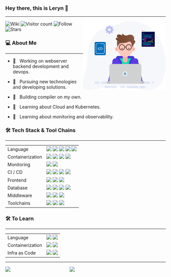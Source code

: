 ### Hey there, this is Leryn 👋

---

<img align='right' src="./assets/developer.svg" width="260">

![Wiki](https://img.shields.io/badge/leryn.wiki-47CCCC?style=flat&logo=wikipedia&logoColor=white&link=https://wiki.leryn.top)
![Visitor count](https://visitor-badge.laobi.icu/badge?page_id=leryn1122.leryn1122)
![Follow](https://img.shields.io/github/followers/leryn1122?label=Follow)
![Stars](https://img.shields.io/github/stars/leryn1122)

<h3> 💻 About Me </h3>

<hr/>

- 🍊 &nbsp; Working on webserver backend development and devops.

- 🤖 &nbsp; Pursuing new technologies and developing solutions.

- 🎉 &nbsp; Building compiler on my own.

- 🎄 &nbsp; Learning about Cloud and Kubernetes.

- 🔭 &nbsp; Learning about monitoring and observability.

<h3>🛠 Tech Stack & Tool Chains</h3>

<hr/>

<table>
<tr>
  <td>Language</td>
  <td>
    <img src="https://img.shields.io/badge/java-F56C2D.svg?style=for-the-badge&logo=openjdk&logoColor=F56C2D&labelColor=white">
    <img src="https://img.shields.io/badge/bash-4EAA25.svg?style=for-the-badge&logo=gnubash&logoColor=4EAA25&labelColor=white">
    <img src="https://img.shields.io/badge/golang-00ADD8.svg?style=for-the-badge&logo=go&logoColor=00ADD8&labelColor=white">
    <img src="https://img.shields.io/badge/python-3776AB.svg?style=for-the-badge&logo=python&logoColor=3776AB&labelColor=white">
    <img src="https://img.shields.io/badge/rust-000000.svg?style=for-the-badge&logo=rust&logoColor=000000&labelColor=white">
  </td>
</tr>
<tr>
  <td>Containerization</td>
  <td>
    <img src="https://img.shields.io/badge/docker-2496ED.svg?style=for-the-badge&logo=docker&logoColor=2496ED&labelColor=white">
    <img src="https://img.shields.io/badge/kubernetes-326CE5.svg?style=for-the-badge&logo=kubernetes&logoColor=326CE5&labelColor=white">
    <img src="https://img.shields.io/badge/helm-0F1689.svg?style=for-the-badge&logo=helm&logoColor=0F1689&labelColor=white">
    <img src="https://img.shields.io/badge/cilium-F8C517.svg?style=for-the-badge&logo=cilium&logoColor=F8C517&labelColor=white">
  </td>
</tr>
<tr>
  <td>Monitoring</td>
  <td>
    <img src="https://img.shields.io/badge/prometheus-E6522C.svg?style=for-the-badge&logo=prometheus&logoColor=E6522C&labelColor=white">
    <img src="https://img.shields.io/badge/grafana-F46800.svg?style=for-the-badge&logo=grafana&logoColor=F46800&labelColor=white">
  </td>
</tr>
<tr>
  <td>CI / CD</td>
  <td>
    <img src="https://img.shields.io/badge/tekton-FD495C.svg?style=for-the-badge&logo=tekton&logoColor=FD495C&labelColor=white">
    <img src="https://img.shields.io/badge/jenkins-D24939.svg?style=for-the-badge&logo=jenkins&logoColor=D24939&labelColor=white">
    <img src="https://img.shields.io/badge/githubactions-2088FF.svg?style=for-the-badge&logo=githubactions&logoColor=2088FF&labelColor=white">
    <img src="https://img.shields.io/badge/drone-212121.svg?style=for-the-badge&logo=drone&logoColor=212121&labelColor=white">
  </td>
</tr>
<tr>
  <td>Frontend</td>
  <td>
    <img src="https://img.shields.io/badge/vue.js-4FC08D.svg?style=for-the-badge&logo=vuedotjs&logoColor=4FC08D&labelColor=white">
    <img src="https://img.shields.io/badge/vite-646CFF.svg?style=for-the-badge&logo=vite&logoColor=646CFF&labelColor=white">
    <img src="https://img.shields.io/badge/typescript-3178C6.svg?style=for-the-badge&logo=typescript&logoColor=3178C6&labelColor=white">
  </td>
</tr>
<tr>
  <td>Database</td>
  <td>
    <img src="https://img.shields.io/badge/mysql-4479A1.svg?style=for-the-badge&logo=mysql&logoColor=4479A1&labelColor=white">
    <img src="https://img.shields.io/badge/oracle-F80000.svg?style=for-the-badge&logo=oracle&logoColor=F80000&labelColor=white">
    <img src="https://img.shields.io/badge/tidb-003B57.svg?style=for-the-badge&logo=target&logoColor=003B57&labelColor=white">
    <img src="https://img.shields.io/badge/oceanbase-003B57.svg?style=for-the-badge&logo=target&logoColor=003B57&labelColor=white">
  </td>
</tr>
<tr>
  <td>Middleware</td>
  <td>
    <img src="https://img.shields.io/badge/kafka-231F20.svg?style=for-the-badge&logo=apachekafka&logoColor=231F20&labelColor=white">
    <img src="https://img.shields.io/badge/redis-DC382D.svg?style=for-the-badge&logo=redis&logoColor=DC382D&labelColor=white">
    <img src="https://img.shields.io/badge/elasticsearch-005571.svg?style=for-the-badge&logo=elasticsearch&logoColor=005571&labelColor=white">
  </td>
</tr>
<tr>
  <td>Toolchains</td>
  <td>
    <img src="https://img.shields.io/badge/git-F05032.svg?style=for-the-badge&logo=git&logoColor=F05032&labelColor=white">
    <img src="https://img.shields.io/badge/markdown-000000.svg?style=for-the-badge&logo=markdown&logoColor=000000&labelColor=white">
    <img src="https://img.shields.io/badge/visualstudiocode-007ACC.svg?style=for-the-badge&logo=visualstudiocode&logoColor=007ACC&labelColor=white">
   </td>
</tr>
</table>

<h3>🛠 To Learn</h3>

<hr/>

<table>
<tr>
  <td>Language</td>
  <td>
    <img src="https://img.shields.io/badge/c++-00599C.svg?style=for-the-badge&logo=cplusplus&logoColor=00599C&labelColor=white">
    <img src="https://img.shields.io/badge/zig-F7A41D.svg?style=for-the-badge&logo=zig&logoColor=F7A41D&labelColor=white">
  </td>
</tr>
<tr>
  <td>Containerization</td>
  <td>
    <img src="https://img.shields.io/badge/istio-466BB0.svg?style=for-the-badge&logo=istio&logoColor=466BB0&labelColor=white">
    <img src="https://img.shields.io/badge/dapr-0D2192.svg?style=for-the-badge&logo=dapr&logoColor=0D2192&labelColor=white">
  </td>
</tr>
<tr>
  <td>Infra as Code</td>
  <td>
    <img src="https://img.shields.io/badge/ansible-EE0000.svg?style=for-the-badge&logo=ansible&logoColor=EE0000&labelColor=white">
    <img src="https://img.shields.io/badge/terraform-844FBA.svg?style=for-the-badge&logo=terraform&logoColor=844FBA&labelColor=white">
  </td>
</tr>
</table>

<hr>

<img width="40%" align="left" src="https://github-readme-stats.vercel.app/api?username=leryn1122&include_all_commits=true&role=OWNER,ORGANIZATION_MEMBER&count_private=true&show_icons=true&theme=dracula" />
<img width="56%" src="https://github-profile-summary-cards.vercel.app/api/cards/profile-details?username=leryn1122&include_all_commits=true&role=OWNER,ORGANIZATION_MEMBER&count_private=true&show_icons=true&theme=dracula" />
